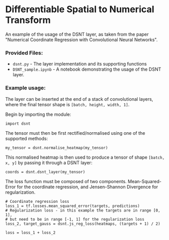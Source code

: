 # Differentiable Spatial to Numerical Transform
An example of the usage of the DSNT layer, as taken from the paper "Numerical Coordinate Regression with Convolutional Neural Networks".

### Provided Files:

- `dsnt.py` - The layer implementation and its supporting functions
- `DSNT_sample.ipynb` - A notebook demonstrating the usage of the DSNT layer.



### Example usage:
The layer can be inserted at the end of a stack of convolutional layers, where the final tensor shape is `[batch, height, width, 1]`.


Begin by importing the module:
```
import dsnt
```

The tensor must then be first rectified/normalised using one of the supported methods:
```
my_tensor = dsnt.normalise_heatmap(my_tensor)
```

This normalised heatmap is then used to produce a tensor of shape `[batch, x, y]` by passing it through a DSNT layer:
```
coords = dsnt.dsnt_layer(my_tensor)
```

The loss function must be composed of two components. Mean-Squared-Error for the coordinate regression, and Jensen-Shannon Divergence for regularization.
```
# Coordinate regression loss
loss_1 = tf.losses.mean_squared_error(targets, predictions)
# Regularization loss - in this example the targets are in range [0, 1], 
# but need to be in range [-1, 1] for the regularization loss
loss_2, target_gauss = dsnt.js_reg_loss(heatmaps, (targets + 1) / 2)

loss = loss_1 + loss_2
```
